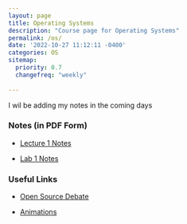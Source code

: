 ```yaml
---
layout: page
title: Operating Systems
description: "Course page for Operating Systems"
permalink: /os/
date: '2022-10-27 11:12:11 -0400'
categories: OS
sitemap:
  priority: 0.7
  changefreq: "weekly"
  
---
```


I wil be adding my notes in the coming days

### Notes (in PDF Form)

* [Lecture 1 Notes](/static/os-notes/Course1.pdf)

* [Lab 1 Notes](/static/os-notes/Lab1.pdf)

### Useful Links

* [Open Source Debate](https://www.oreilly.com/openbook/opensources/book/appa.html)

* [Animations](http://williamstallings.com/OS-Animation/Animations.html)